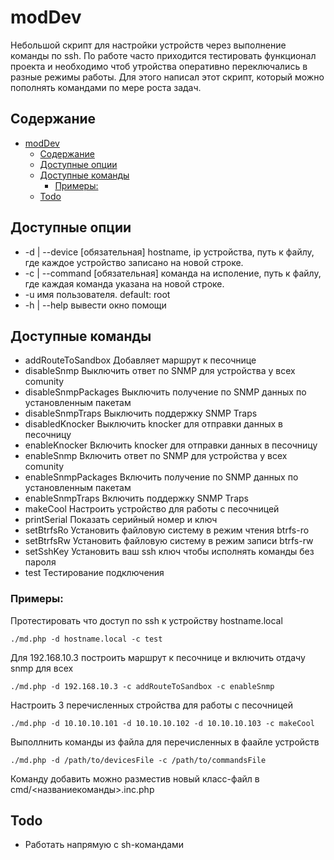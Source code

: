 # modDev
Небольшой скрипт для настройки устройств через выполнение команды по ssh.
По работе часто приходится тестировать функционал проекта и необходимо чтоб утройства оперативно переключались в разные режимы работы. Для этого написал этот скрипт, который можно пополнять командами по мере роста задач.

## Содержание
- [modDev](#moddev)
  - [Содержание](#содержание)
  - [Доступные опции](#доступные-опции)
  - [Доступные команды](#доступные-команды)
    - [Примеры:](#примеры)
  - [Todo](#todo)

## Доступные опции
* -d | --device   [обязательная] hostname, ip устройства, путь к файлу, где каждое устройство записано на новой строке.
* -c | --command  [обязательная] команда на исполение, путь к файлу, где каждая команда указана на новой строке.
* -u              имя пользователя. default: root
* -h | --help     вывести окно помощи

## Доступные команды

  - addRouteToSandbox   Добавляет маршрут к песочнице
  - disableSnmp         Выключить ответ по SNMP для устройства у всех comunity
  - disableSnmpPackages Выключить получение по SNMP данных по установленным пакетам
  - disableSnmpTraps    Выключить поддержку SNMP Traps
  - disabledKnocker     Выключить knocker для отправки данных в песочницу
  - enableKnocker       Включить knocker для отправки данных в песочницу
  - enableSnmp          Включить ответ по SNMP для устройства у всех comunity
  - enableSnmpPackages  Включить получение по SNMP данных по установленным пакетам
  - enableSnmpTraps     Включить поддержку SNMP Traps
  - makeCool            Настроить устройство для работы с песочницей
  - printSerial         Показать серийный номер и ключ
  - setBtrfsRo          Установить файловую систему в режим чтения btrfs-ro
  - setBtrfsRw          Установить файловую систему в режим записи btrfs-rw
  - setSshKey           Установить ваш ssh ключ чтобы исполнять команды без пароля
  - test                Тестирование подключения

### Примеры:
Протестировать что доступ по ssh к устройству hostname.local
```
./md.php -d hostname.local -c test
```

Для 192.168.10.3 построить маршрут к песочнице и включить отдачу snmp для всех
```
./md.php -d 192.168.10.3 -c addRouteToSandbox -с enableSnmp
```

Настроить 3 перечисленных стройства для работы с песочницей
```
./md.php -d 10.10.10.101 -d 10.10.10.102 -d 10.10.10.103 -c makeCool
```
Выполлнить команды из файла для перечисленных в фаайле устройств
```
./md.php -d /path/to/devicesFile -c /path/to/commandsFile
```

Команду добавить можно разместив новый класс-файл в cmd/<названиекоманды>.inc.php

## Todo
- Работать напрямую с sh-командами

